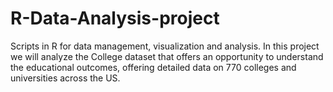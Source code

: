 # R-Data-Analysis-project
Scripts in R for data management, visualization and analysis. In this project we will analyze the College dataset that offers an opportunity to understand the educational outcomes, offering detailed data on 770 colleges and universities across the US. 
